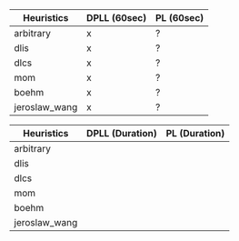| Heuristics | DPLL (60sec) | PL (60sec) |
|------------|--------------|------------|
|arbitrary| x | ? |
|dlis| x | ? |
|dlcs| x | ? |
|mom| x | ? |
|boehm| x | ? |
|jeroslaw_wang| x | ? |

| Heuristics | DPLL (Duration) | PL (Duration) |
|------------|-----------------|---------------|
|arbitrary|                 |               |
|dlis|                     |               |
|dlcs|                     |               |
|mom|                     |               |
|boehm|                   |               |
|jeroslaw_wang|           |               |